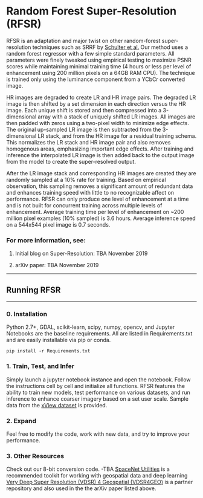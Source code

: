 # Random Forest Super-Resolution (RFSR)

RFSR is an adaptation and major twist on other random-forest super-resolution techniques such as SRRF by [Schulter et al.](https://www.cv-foundation.org/openaccess/content_cvpr_2015/papers/Schulter_Fast_and_Accurate_2015_CVPR_paper.pdf)  Our method uses a random forest regressor with a few simple standard parameters.  All parameters were finely tweaked using empirical testing to maximize PSNR scores while maintaining minimal training time (4 hours or less per level of enhancement using 200 million pixels on a 64GB RAM CPU).  The technique is trained only using the luminance component from a YCbCr converted image.

HR images are degraded to create LR and HR image pairs. The degraded LR image is then shifted by a set dimension in each direction versus the HR image. Each unique shift is stored and then compressed into a 3-dimensional array with a stack of uniquely shifted LR images.  All images are then padded with zeros using a two-pixel width to minimize edge effects.  The original up-sampled LR image is then subtracted from the 3-dimensional LR stack, and from the HR image for a residual training schema.  This normalizes the LR stack and HR image pair and also removes homogenous areas, emphasizing important edge effects.  After training and inference the interpolated LR image is then added back to the output image from the model to create the super-resolved output.  

After the LR image stack and corresponding HR images are created they are randomly sampled at a 10% rate for training.  Based on empirical observation, this sampling removes a significant amount of redundant data and enhances training speed with little to no recognizable affect on performance.  RFSR can only produce one level of enhancement at a time and is not built for concurrent training across multiple levels of enhancement. Average training time per level of enhancement on ~200 million pixel examples (10% sampled) is 3.6 hours.  Average inference speed on a 544x544 pixel image is 0.7 seconds. 


### For more information, see:
1. Initial blog on Super-Resolution: TBA November 2019

2. arXiv paper: TBA November 2019


____
## Running RFSR

____

### 0. Installation
Python 2.7+, GDAL, scikit-learn, scipy, numpy, opencv, and Jupyter Notebooks are the baseline requirements. All are listed in Requirements.txt and are easily installable via pip or conda.


    pip install -r Requirements.txt
    
### 1. Train, Test, and Infer
Simply launch a jupyter notebook instance and open the notebook.  Follow the instructions cell by cell and initialize all functions.  RFSR features the ability to train new models, test performance on various datasets, and run inference to enhance coarser imagery based on a set user scale. Sample data from the [xView dataset](https://arxiv.org/abs/1802.07856) is provided.

### 2. Expand
Feel free to modify the code, work with new data, and try to improve your performance.

### 3. Other Resources

Check out our 8-bit conversion code. -TBA
[SpaceNet Utilities](https://github.com/SpaceNetChallenge/utilities) is a recommended toolkit for working with geospatial data and deep learning
[Very Deep Super Resolution (VDSR) 4 Geospatial (VDSR4GEO)](github.com/jshermeyer/VDSR4Geo) is a partner repository and also used in the the arXiv paper listed above.
